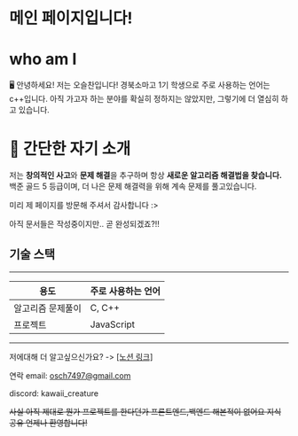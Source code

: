 # 메인 페이지입니다!

# who am I

<aside>
🖥️ 안녕하세요! 저는 오슬찬입니다! 
경북소마고 1기 학생으로 주로 사용하는 언어는 c++입니다. 아직 가고자 하는 분야를 확실히 정하지는 않았지만, 그렇기에 더 열심히 하고 있습니다.

</aside>

# 🎁 간단한 자기 소개

저는 **창의적인 사고**와 **문제 해결**을 추구하며 항상 **새로운 알고리즘 해결법을 찾습니다.** 백준 골드 5 등급이며, 더 나은 문제 해결력을 위해 계속 문제를 풀고있습니다.

미리 제 페이지를 방문해 주셔서 감사합니다 :>

아직 문서들은 작성중이지만.. 곧 완성되겠죠?!!

## 기술 스택

_____________________________

| 용도 | 주로 사용하는 언어 |
| --- | --- |
| 알고리즘 문제풀이 | C, C++ |
| 프로젝트 | JavaScript |

______________________________

저에대해 더 알고싶으신가요?
-> [[노션 링크]](https://silent-lint-b8f.notion.site/20236e84a97180abbc8bdfc489e4d533)
    

연락
email:     osch7497@gmail.com

discord: kawaii_creature


~~사실 아직 제대로 뭔가 프로젝트를 한다던가 프론트엔드,백엔드 해본적이 없어요 지식 공유 언제나 환영합니다!~~
